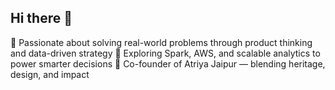 ## Hi there 👋

🎯 Passionate about solving real-world problems through product thinking and data-driven strategy
🧠 Exploring Spark, AWS, and scalable analytics to power smarter decisions
👜 Co-founder of Atriya Jaipur — blending heritage, design, and impact


